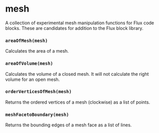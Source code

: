 # mesh
A collection of experimental mesh manipulation functions for Flux code blocks. These are candidates for addition to the Flux block library. 

### `areaOfMesh(mesh)`
Calculates the area of a mesh.

### `areaOfVolume(mesh)`
Calculates the volume of a closed mesh. It will not calculate the right volume for an open mesh. 

### `orderVerticesOfMesh(mesh)`
Returns the ordered vertices of a mesh (clockwise) as a list of points.

### `meshFacetoBoundary(mesh)`
Returns the bounding edges of a mesh face as a list of lines.
